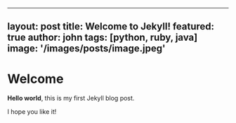  ---
  layout: post
  title: Welcome to Jekyll!
  featured: true
  author: john
  tags: [python, ruby, java]
  image: '/images/posts/image.jpeg'
 ---

  # Welcome

**Hello world**, this is my first Jekyll blog post.

I hope you like it!